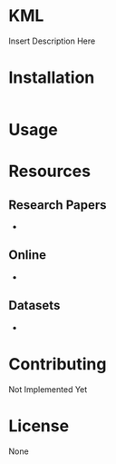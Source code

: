 # KML

Insert Description Here

# Installation

```bash
```

# Usage

# Resources

## Research Papers ##

* 

## Online ##

* 

## Datasets ##

* 

# Contributing
Not Implemented Yet

# License
None
